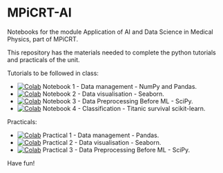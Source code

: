 # MPiCRT-AI
Notebooks for the module Application of AI and Data Science in Medical Physics, part of MPiCRT.

This repository has the materials needed to complete the python tutorials and practicals of the unit. 

Tutorials to be followed in class:

- [![Colab](https://colab.research.google.com/assets/colab-badge.svg)](https://colab.research.google.com/github/rrr-uom-projects/MPiCRT-AI/blob/main/01-Data%20Managing.ipynb) Notebook 1 - Data management - NumPy and Pandas.
- [![Colab](https://colab.research.google.com/assets/colab-badge.svg)](https://colab.research.google.com/github/rrr-uom-projects/MPiCRT-AI/blob/main/02-Data%20Visualisation.ipynb) Notebook 2 - Data visualisation - Seaborn.
- [![Colab](https://colab.research.google.com/assets/colab-badge.svg)](https://colab.research.google.com/github/rrr-uom-projects/MPiCRT-AI/blob/main/03-Data%20Preprocessing%20Before%20ML.ipynb) Notebook 3 - Data Preprocessing Before ML - SciPy.
- [![Colab](https://colab.research.google.com/assets/colab-badge.svg)](https://colab.research.google.com/github/rrr-uom-projects/MPiCRT-AI/blob/main/04-Classification.ipynb) Notebook 4 - Classification - Titanic survival  scikit-learn.

Practicals:
- [![Colab](https://colab.research.google.com/assets/colab-badge.svg)](https://colab.research.google.com/github/rrr-uom-projects/MPiCRT-AI/blob/main/02-Data%20Visualisation.ipynb) Practical 1 - Data management - Pandas.
- [![Colab](https://colab.research.google.com/assets/colab-badge.svg)](https://colab.research.google.com/github/rrr-uom-projects/MPiCRT-AI/blob/main/02p-Data%20Visualisation%20Practical.ipynb) Practical 2 - Data visualisation - Seaborn.
- [![Colab](https://colab.research.google.com/assets/colab-badge.svg)](https://colab.research.google.com/github/rrr-uom-projects/MPiCRT-AI/blob/main/03p-Data%20Preprocessing%20Practical.ipynb) Practical 3 - Data Preprocessing Before ML - SciPy.

Have fun!